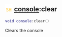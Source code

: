 ## <img src="../../.gitbook/assets/shared.png" width="24" height=24 /> [console](https://iaswiki.rawr.dev/readme/console):clear

```lua
void console:clear()
```

Clears the console
